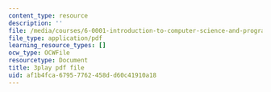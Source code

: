 ```yaml
---
content_type: resource
description: ''
file: /media/courses/6-0001-introduction-to-computer-science-and-programming-in-python-fall-2016/af1b4fca67957762458dd60c41910a18_w4uxYDPsjbw.pdf
file_type: application/pdf
learning_resource_types: []
ocw_type: OCWFile
resourcetype: Document
title: 3play pdf file
uid: af1b4fca-6795-7762-458d-d60c41910a18
---
```

